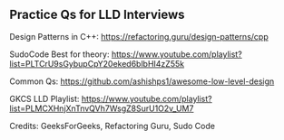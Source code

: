## Practice Qs for LLD Interviews

Design Patterns in C++: https://refactoring.guru/design-patterns/cpp

SudoCode Best for theory: https://www.youtube.com/playlist?list=PLTCrU9sGybupCpY20eked6blbHI4zZ55k

Common Qs: https://github.com/ashishps1/awesome-low-level-design

GKCS LLD Playlist: https://www.youtube.com/playlist?list=PLMCXHnjXnTnvQVh7WsgZ8SurU1O2v_UM7


Credits: GeeksForGeeks, Refactoring Guru, Sudo Code
